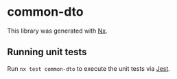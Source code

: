 # common-dto

This library was generated with [Nx](https://nx.dev).


## Running unit tests

Run `nx test common-dto` to execute the unit tests via [Jest](https://jestjs.io).


